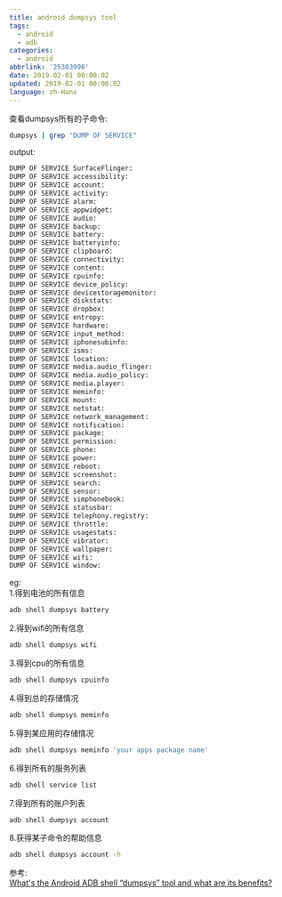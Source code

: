 ```yaml
---
title: android dumpsys tool
tags:
  - android
  - adb
categories:
  - android
abbrlink: '25303996'
date: 2019-02-01 00:00:02
updated: 2019-02-01 00:00:02
language: zh-Hans
---
```


查看dumpsys所有的子命令:

```bash
dumpsys | grep "DUMP OF SERVICE"
```

output:

```bash
DUMP OF SERVICE SurfaceFlinger:
DUMP OF SERVICE accessibility:
DUMP OF SERVICE account:
DUMP OF SERVICE activity:
DUMP OF SERVICE alarm:
DUMP OF SERVICE appwidget:
DUMP OF SERVICE audio:
DUMP OF SERVICE backup:
DUMP OF SERVICE battery:
DUMP OF SERVICE batteryinfo:
DUMP OF SERVICE clipboard:
DUMP OF SERVICE connectivity:
DUMP OF SERVICE content:
DUMP OF SERVICE cpuinfo:
DUMP OF SERVICE device_policy:
DUMP OF SERVICE devicestoragemonitor:
DUMP OF SERVICE diskstats:
DUMP OF SERVICE dropbox:
DUMP OF SERVICE entropy:
DUMP OF SERVICE hardware:
DUMP OF SERVICE input_method:
DUMP OF SERVICE iphonesubinfo:
DUMP OF SERVICE isms:
DUMP OF SERVICE location:
DUMP OF SERVICE media.audio_flinger:
DUMP OF SERVICE media.audio_policy:
DUMP OF SERVICE media.player:
DUMP OF SERVICE meminfo:
DUMP OF SERVICE mount:
DUMP OF SERVICE netstat:
DUMP OF SERVICE network_management:
DUMP OF SERVICE notification:
DUMP OF SERVICE package:
DUMP OF SERVICE permission:
DUMP OF SERVICE phone:
DUMP OF SERVICE power:
DUMP OF SERVICE reboot:
DUMP OF SERVICE screenshot:
DUMP OF SERVICE search:
DUMP OF SERVICE sensor:
DUMP OF SERVICE simphonebook:
DUMP OF SERVICE statusbar:
DUMP OF SERVICE telephony.registry:
DUMP OF SERVICE throttle:
DUMP OF SERVICE usagestats:
DUMP OF SERVICE vibrator:
DUMP OF SERVICE wallpaper:
DUMP OF SERVICE wifi:
DUMP OF SERVICE window:
```

<!--more-->
eg:  
1.得到电池的所有信息

```bash
adb shell dumpsys battery
```

2.得到wifi的所有信息

```bash
adb shell dumpsys wifi
```

3.得到cpu的所有信息

```bash
adb shell dumpsys cpuinfo
```

4.得到总的存储情况

```bash
adb shell dumpsys meminfo
```

5.得到某应用的存储情况

```bash
adb shell dumpsys meminfo 'your apps package name'
```

6.得到所有的服务列表

```bash
adb shell service list
```

7.得到所有的账户列表

```bash
adb shell dumpsys account
```

8.获得某子命令的帮助信息

```bash
adb shell dumpsys account -h
```

参考:  
[What's the Android ADB shell “dumpsys” tool and what are its benefits?](https://stackoverflow.com/questions/11201659/whats-the-android-adb-shell-dumpsys-tool-and-what-are-its-benefits)
